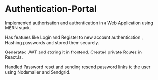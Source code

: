 # Authentication-Portal
Implemented authorisation and authentication in a Web Application using MERN stack.

Has features like Login and Register to new account authentication , Hashing passwords and stored them securely.

Generated JWT and storing it in frontend. Created private Routes in ReactJs.

Handled Password reset and sending resend password links to the user using Nodemailer and Sendgrid.
